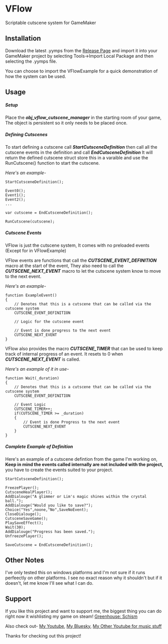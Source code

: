 # VFlow
Scriptable cutscene system for GameMaker

## Installation
Download the latest .yymps from the [Release Page](https://github.com/Volpanic/VFlow/releases) and import it into your GameMaker project by selecting
Tools->Import Local Package and then selecting the .yymps file.

You can choose to import the VFlowExample for a quick demonstration of how the system can be used.

## Usage

##### Setup
Place the ***obj_vflow_cutscene_manager*** in the starting room of your game, The object is persistent so it only needs to be placed once.

##### Defining Cutscenes
To start defining a cutscene call ***StartCutsceneDefinition*** then call all the cutscene events in the definition and call ***EndCutsceneDefinition*** It will return the defined cutscene struct store this in a varaible and use the RunCutscene() function to start the cutscene.

*Here's an example-*
```gml
StartCutsceneDefinition();

Event0();
Event1();
Event2();
...

var cutscene = EndCutsceneDefinition();

RunCutscene(cutscene); 
```

##### Cutscene Events
VFlow is just the cutscene system, It comes with no preloaded events (Except for in VFlowExample)

VFlow events are functions that call the ***CUTSCENE_EVENT_DEFINITION*** macro at the start of the event, They also need to call the ***CUTSCENE_NEXT_EVENT*** macro to let the cutscene system know to move to the next event.

*Here's an example-*
```gml
function ExampleEvent()
{
    // Denotes that this is a cutscene that can be called via the cutscene system
    CUTSCENE_EVENT_DEFINITION

    // Logic for the cutscene event

    // Event is done progress to the next event
    CUTSCENE_NEXT_EVENT
}
```

VFlow also provides the macro ***CUTSCENE_TIMER*** that can be used to keep track of internal progress of an event. It resets to 0 when ***CUTSCENE_NEXT_EVENT*** is called. 

*Here's an example of it in use-*
```gml
function Wait(_duration)
{
    // Denotes that this is a cutscene that can be called via the cutscene system
    CUTSCENE_EVENT_DEFINITION
    
    // Event Logic
    CUTSCENE_TIMER++;
    if(CUTSCENE_TIMER >= _duration)
    {
        // Event is done Progress to the next event
        CUTSCENE_NEXT_EVENT
    }
}
```

##### Complete Example of Definition
Here's an example of a cutscene defintion from the game I'm working on, **Keep in mind the events called internally are not included with the project,** you have to create the events suited to your project.
```gml
StartCutsceneDefinition();

FreezePlayer();
CutsceneHealPlayer();
AddDialouge("A glimmer or Lim's magic shines within the crystal ball.");
AddDialouge("Would you like to save?");
Choice("Yes",noone,"No",SaveNoEvent);
CloseDialouge();
CutsceneSaveGame();
PlaySaveEffect();
Wait(30);
AddDialouge("Progress has been saved.");
UnfreezePlayer();

SaveCutscene = EndCutsceneDefinition();
```

## Other Notes
I've only tested this on windows platforms and I'm not sure if it runs perfeectly on other platforms. I see no exact reason why it shouldn't but if it doesn't, let me know I'll see what I can do.

## Support
If you like this project and want to support me, the biggest thing you can do right now it wishlisting my game on steam!
[Greenhouse: Schism](https://store.steampowered.com/app/3496980/Greenhouse_Schism/)

Also check out-
[My Youtube](https://www.youtube.com/@Volpanic),
[My Bluesky](https://bsky.app/profile/volpanic.bsky.social),
[My Other Youtube for music stuff](https://www.youtube.com/@ClamShandy)

Thanks for checking out this project!